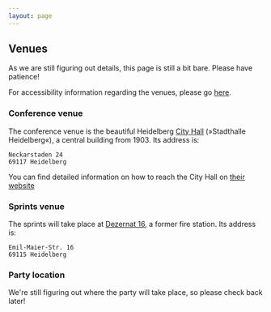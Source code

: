 ```yaml
---
layout: page
---
```


## Venues

As we are still figuring out details, this page is still a bit bare. Please have patience!

For accessibility information regarding the venues, please go [here](/access).

### Conference venue

The conference venue is the beautiful Heidelberg [City Hall](http://www.heidelberg-kongresshaus.de/)
(»Stadthalle Heidelberg«), a central building from 1903. Its address is:

    Neckarstaden 24
    69117 Heidelberg

You can find detailed information on how to reach the City Hall on [their
website](http://www.heidelberg-kongresshaus.de/en/visitors/arrival-parking.html)


### Sprints venue

The sprints will take place at [Dezernat 16](http://www.dezernat16.de/), a former fire station. Its
address is:

    Emil-Maier-Str. 16
    69115 Heidelberg

### Party location

We're still figuring out where the party will take place, so please check back later!
